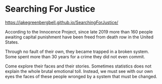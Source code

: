 # Searching For Justice

https://jakegreenbergbell.github.io/SearchingForJustice/

According to the Innocence Project, since late 2019 more than 160 people awaiting capital punishment have been freed from death row in the United States.

Through no fault of their own, they became trapped in a broken system. Some spent more than 30 years for a crime they did not even commit.

Come explore their faces and their stories. Sometimes statistics does not explain the whole brutal emotional toll. Instead, we must see with our own eyes the faces of these people
wronged by a system that must be changed.



